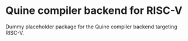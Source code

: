# Quine compiler backend for RISC-V

Dummy placeholder package for the Quine compiler backend targeting RISC-V.
